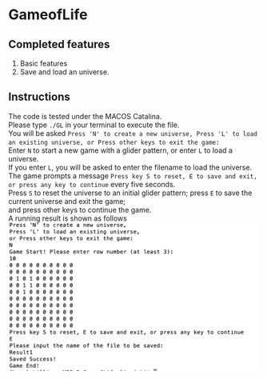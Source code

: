 # GameofLife
## Completed features
1. Basic features
2. Save and load an universe.
## Instructions
The code is tested under the MACOS Catalina. <br />
Please type `./GL` in your terminal to execute the file. <br />
You will be asked `Press 'N' to create a new universe,
Press 'L' to load an existing universe,
or Press other keys to exit the game:` <br />
Enter `N` to start a new game with a glider pattern, or enter `L` to load a universe. <br />
If you enter `L`, you will be asked to enter the filename to load the universe.<br />
The game prompts a message `Press key S to reset, E to save and exit, or press any key to continue` every five seconds.<br />
Press `S` to reset the universe to an initial glider pattern; press `E` to save the current universe and exit the game; <br />
and press other keys to continue the game. <br />
A running result is shown as follows
![alt text](https://github.com/wayne0908/GameofLife/blob/main/Images/Result.png)
